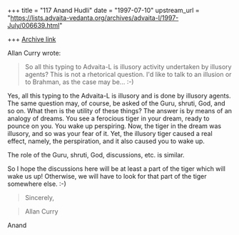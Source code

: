 +++
title = "117 Anand Hudli"
date = "1997-07-10"
upstream_url = "https://lists.advaita-vedanta.org/archives/advaita-l/1997-July/006639.html"

+++
[Archive link](https://lists.advaita-vedanta.org/archives/advaita-l/1997-July/006639.html)

  Allan Curry wrote:

>So all this typing to Advaita-L is illusory activity undertaken by illusory
>agents?  This is not a rhetorical question. I'd like to talk to an illusion
>or to Brahman, as the case may be...    :-)


   Yes, all this typing to the Advaita-L is illusory and is done by
   illusory agents. The same question may, of course, be asked of
   the Guru, shruti, God, and so on. What then is the utility of
   these things? The answer is by means of an analogy of dreams.
   You see a ferocious tiger in your dream, ready to pounce on you.
   You wake up perspiring. Now, the tiger in the dream was illusory,
   and so was your fear of it. Yet, the illusory tiger caused a
   real effect, namely, the perspiration, and it also caused you
   to wake up.

   The role of the Guru, shruti, God, discussions, etc. is similar.

   So I hope the discussions here will be at least a part of the tiger
   which will wake us up! Otherwise, we will have to look for that
   part of the tiger somewhere else. :-)


>Sincerely,

>Allan Curry

  Anand

